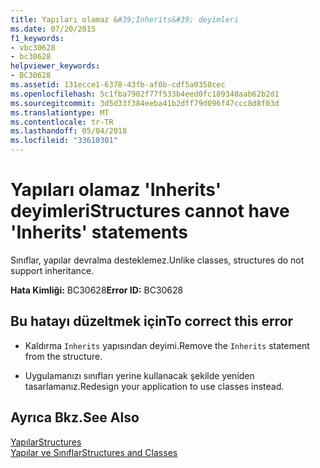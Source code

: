```yaml
---
title: Yapıları olamaz &#39;Inherits&#39; deyimleri
ms.date: 07/20/2015
f1_keywords:
- vbc30628
- bc30628
helpviewer_keywords:
- BC30628
ms.assetid: 131ecce1-6378-43fb-af0b-cdf5a0350cec
ms.openlocfilehash: 5c1fba7902f77f533b4eed0fc189340aab62b2d1
ms.sourcegitcommit: 3d5d33f384eeba41b2dff79d096f47ccc8d8f03d
ms.translationtype: MT
ms.contentlocale: tr-TR
ms.lasthandoff: 05/04/2018
ms.locfileid: "33610301"
---
```

# <a name="structures-cannot-have-39inherits39-statements"></a><span data-ttu-id="46acc-102">Yapıları olamaz &#39;Inherits&#39; deyimleri</span><span class="sxs-lookup"><span data-stu-id="46acc-102">Structures cannot have &#39;Inherits&#39; statements</span></span>
<span data-ttu-id="46acc-103">Sınıflar, yapılar devralma desteklemez.</span><span class="sxs-lookup"><span data-stu-id="46acc-103">Unlike classes, structures do not support inheritance.</span></span>  
  
 <span data-ttu-id="46acc-104">**Hata Kimliği:** BC30628</span><span class="sxs-lookup"><span data-stu-id="46acc-104">**Error ID:** BC30628</span></span>  
  
## <a name="to-correct-this-error"></a><span data-ttu-id="46acc-105">Bu hatayı düzeltmek için</span><span class="sxs-lookup"><span data-stu-id="46acc-105">To correct this error</span></span>  
  
-   <span data-ttu-id="46acc-106">Kaldırma `Inherits` yapısından deyimi.</span><span class="sxs-lookup"><span data-stu-id="46acc-106">Remove the `Inherits` statement from the structure.</span></span>  
  
-   <span data-ttu-id="46acc-107">Uygulamanızı sınıfları yerine kullanacak şekilde yeniden tasarlamanız.</span><span class="sxs-lookup"><span data-stu-id="46acc-107">Redesign your application to use classes instead.</span></span>  
  
## <a name="see-also"></a><span data-ttu-id="46acc-108">Ayrıca Bkz.</span><span class="sxs-lookup"><span data-stu-id="46acc-108">See Also</span></span>  
 [<span data-ttu-id="46acc-109">Yapılar</span><span class="sxs-lookup"><span data-stu-id="46acc-109">Structures</span></span>](../../visual-basic/programming-guide/language-features/data-types/structures.md)  
 [<span data-ttu-id="46acc-110">Yapılar ve Sınıflar</span><span class="sxs-lookup"><span data-stu-id="46acc-110">Structures and Classes</span></span>](../../visual-basic/programming-guide/language-features/data-types/structures-and-classes.md)
